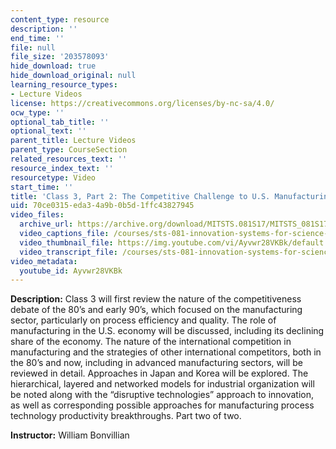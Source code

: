 ```yaml
---
content_type: resource
description: ''
end_time: ''
file: null
file_size: '203578093'
hide_download: true
hide_download_original: null
learning_resource_types:
- Lecture Videos
license: https://creativecommons.org/licenses/by-nc-sa/4.0/
ocw_type: ''
optional_tab_title: ''
optional_text: ''
parent_title: Lecture Videos
parent_type: CourseSection
related_resources_text: ''
resource_index_text: ''
resourcetype: Video
start_time: ''
title: 'Class 3, Part 2: The Competitive Challenge to U.S. Manufacturing'
uid: 70ce0315-eda3-4a9b-0b5d-1ffc43827945
video_files:
  archive_url: https://archive.org/download/MITSTS.081S17/MITSTS_081S17_Class03_2_300k.mp4
  video_captions_file: /courses/sts-081-innovation-systems-for-science-technology-energy-manufacturing-and-health-spring-2017/4cfbd319eabd53d2959415cf873e9647_Ayvwr28VKBk.vtt
  video_thumbnail_file: https://img.youtube.com/vi/Ayvwr28VKBk/default.jpg
  video_transcript_file: /courses/sts-081-innovation-systems-for-science-technology-energy-manufacturing-and-health-spring-2017/97090dd873f224916dd8c560d4631fce_Ayvwr28VKBk.pdf
video_metadata:
  youtube_id: Ayvwr28VKBk
---
```


**Description:** Class 3 will first review the nature of the competitiveness debate of the 80’s and early 90’s, which focused on the manufacturing sector, particularly on process efficiency and quality. The role of manufacturing in the U.S. economy will be discussed, including its declining share of the economy. The nature of the international competition in manufacturing and the strategies of other international competitors, both in the 80’s and now, including in advanced manufacturing sectors, will be reviewed in detail. Approaches in Japan and Korea will be explored. The hierarchical, layered and networked models for industrial organization will be noted along with the “disruptive technologies” approach to innovation, as well as corresponding possible approaches for manufacturing process technology productivity breakthroughs. Part two of two.

**Instructor:** William Bonvillian

